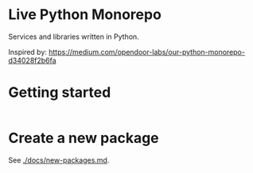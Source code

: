 # Live Python Monorepo

Services and libraries written in Python.

Inspired by: https://medium.com/opendoor-labs/our-python-monorepo-d34028f2b6fa

# Getting started

```
```

# Create a new package

See [./docs/new-packages.md](./docs/new-packages.md).
